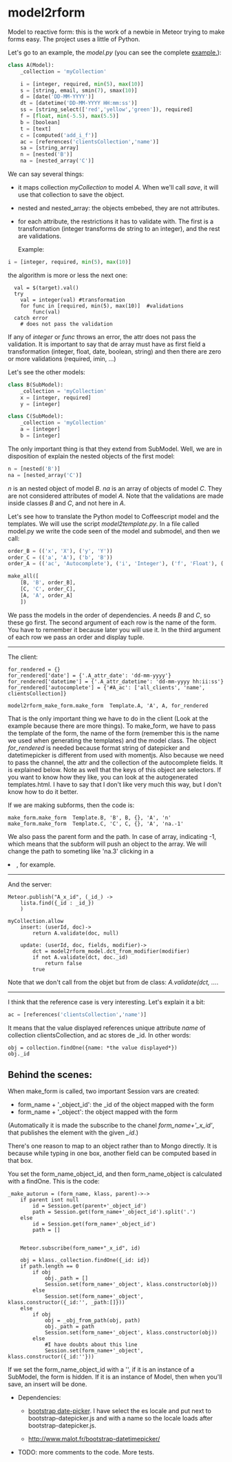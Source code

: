 model2rform
===========

Model to reactive form: this is the work of a newbie in Meteor trying to make forms easy. The project uses a little of Python.

Let's go to an example, the *model.py* (you can see the complete [example.](https://github.com/miguelalarcos/demo-model2rform)):

```python
class A(Model):
    _collection = 'myCollection'

    i = [integer, required, min(5), max(10)]
    s = [string, email, smin(7), smax(10)]
    d = [date('DD-MM-YYYY')]
    dt = [datetime('DD-MM-YYYY HH:mm:ss')]
    ss = [string_select(['red','yellow','green']), required]
    f = [float, min(-5.5), max(5.5)]
    b = [boolean]
    t = [text]
    c = [computed('add_i_f')]
    ac = [references('clientsCollection','name')]
    sa = [string_array]
    n = [nested('B')]
    na = [nested_array('C')]
```

We can say several things:

* it maps collection *myCollection* to model *A*. When we'll call *save*, it will use that collection to save the object.
* nested and nested_array: the objects embebed, they are not attributes.
* for each attribute, the restrictions it has to validate with. The first is a transformation (integer transforms de string to an integer), and the rest are validations.
  
  Example:
  
```python  
i = [integer, required, min(5), max(10)]
```

  the algorithm is more or less the next one:

```coffee-script
  val = $(target).val()
  try
    val = integer(val) #transformation
    for func in [required, min(5), max(10)]  #validations
        func(val)
  catch error
    # does not pass the validation
```

If any of *integer* or *func* throws an error, the attr does not pass the validation.
It is important to say that de array must have as first field a transformation (integer, float, date, boolean, string) and then there are zero or more validations (required, imin, ...)

Let's see the other models:

```python
class B(SubModel):
    _collection = 'myCollection'
    x = [integer, required]
    y = [integer]

class C(SubModel):
    _collection = 'myCollection'
    a = [integer]
    b = [integer]

```

The only important thing is that they extend from SubModel. Well, we are in disposition of explain the nested objects of the first model:

```python
n = [nested('B')]
na = [nested_array('C')]
```

*n* is an nested object of model *B*. *na* is an array of objects of model *C*. They are not considered attributes of model *A*. Note that the validations are made inside classes *B* and *C*, and not here in *A*.

Let's see how to translate the Python model to Coffeescript model and the templates. We will use the script *model2template.py*. In a file called model.py we write the code seen of the model and submodel, and then we call:

```python
order_B = (('x', 'X'), ('y', 'Y'))
order_C = (('a', 'A'), ('b', 'B'))
order_A = (('ac', 'Autocomplete'), ('i', 'Integer'), ('f', 'Float'), ('c', 'Computed'), ('b', 'Boolean'), ('s', 'String'), ('d', 'Date'), ('dt', 'Datetime'), ('ss', 'String-select'), ('t', 'Text'), ('sa','StringArray'))

make_all([
    [B, 'B', order_B],
    [C, 'C', order_C],
    [A, 'A', order_A]
    ])
```

We pass the models in the order of dependencies. *A* needs *B* and *C*, so these go first. The second argument of each row is the name of the form. You have to remember it because later you will use it. In the third argument of each row we pass an order and display tuple.

---

The client:

```coffee-script
for_rendered = {}
for_rendered['date'] = {'.A_attr_date': 'dd-mm-yyyy'}
for_rendered['datetime'] = {'.A_attr_datetime': 'dd-mm-yyyy hh:ii:ss'}
for_rendered['autocomplete'] = {'#A_ac': ['all_clients', 'name', clientsCollection]}

model2rform_make_form.make_form  Template.A, 'A', A, for_rendered
```

That is the only important thing we have to do in the client (Look at the example because there are more things). To make_form, we have to pass the template of the form, the name of the form (remember this is the name we used when generating the templates) and the model class. The object *for_rendered* is needed because format string of datepicker and datetimepicker is different from used with momentjs. Also because we need to pass the channel, the attr and the collection of the autocomplete fields. It is explained below. Note as well that the keys of this object are selectors. If you want to know how they like, you can look at the autogenerated templates.html. I have to say that I don't like very much this way, but I don't know how to do it better.

If we are making subforms, then the code is:

```coffee-script
make_form.make_form  Template.B, 'B', B, {}, 'A', 'n'
make_form.make_form  Template.C, 'C', C, {}, 'A', 'na.-1'
```

We also pass the parent form and the path. In case of array, indicating -1, which means that the subform will push an object to the array. We will change the path to someting like 'na.3' clicking in a <li>, for example.

---

And the server:

```coffee-script
Meteor.publish("A_x_id", (_id_) ->
    lista.find({_id : _id_})
    )

myCollection.allow
    insert: (userId, doc)->
        return A.validate(doc, null)
        
    update: (userId, doc, fields, modifier)->  
        dct = model2rform_model.dct_from_modifier(modifier)                           
        if not A.validate(dct, doc._id)
            return false
        true
```

Note that we don't call from the objet but from de class: *A.validate(dct, ...*.

---
I think that the reference case is very interesting. Let's explain it a bit:

```python
ac = [references('clientsCollection','name')]
```

It means that the value displayed references unique attribute *name* of collection clientsCollection, and ac stores de _id. In other words:

```coffee-script
obj = collection.findOne({name: *the value displayed*})
obj._id
```

Behind the scenes:
------------------

When make_form is called, two important Session vars are created:

* form_name + '\_object_id': the _id of the object mapped with the form
* form_name + '\_object': the object mapped with the form

(Automatically it is made the subscribe to the chanel *form_name+'_x_id'*, that publishes the element with the given *_id*.)

There's one reason to map to an object rather than to Mongo directly. It is because while typing in one box, another field can be computed based in that box.

You set the form\_name\_object\_id, and then form\_name\_object is calculated with a findOne. This is the code:

```coffee-script
_make_autorun = (form_name, klass, parent)->->
    if parent isnt null
        id = Session.get(parent+'_object_id')
        path = Session.get(form_name+'_object_id').split('.')
    else
        id = Session.get(form_name+'_object_id')
        path = []
  
        
    Meteor.subscribe(form_name+"_x_id", id)
    
    obj = klass._collection.findOne({_id: id})
    if path.length == 0        
        if obj
            obj._path = []
            Session.set(form_name+'_object', klass.constructor(obj))  
        else
            Session.set(form_name+'_object', klass.constructor({_id:'', _path:[]}))
    else
        if obj            
            obj = _obj_from_path(obj, path)
            obj._path = path
            Session.set(form_name+'_object', klass.constructor(obj))
        else            
            #I have doubts about this line
            Session.set(form_name+'_object', klass.constructor({_id:''}))         
```

If we set the form\_name\_object\_id with a '', if it is an instance of a SubModel, the form is hidden. If it is an instance of Model, then when you'll save, an insert will be done.

* Dependencies: 
    * [bootstrap date-picker](https://github.com/eternicode/bootstrap-datepicker). I have select the es locale and put next to bootstrap-datepicker.js and with a name so the locale loads after bootstrap-datepicker.js.
    
    * http://www.malot.fr/bootstrap-datetimepicker/

* TODO: more comments to the code. More tests.
